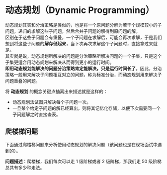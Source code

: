 # 动态规划（Dynamic Programming）
动态规划其实和分治策略是类似的，也是将一个原问题分解为若干个规模较小的子问题，递归的求解这些子问题，然后合并子问题的解得到原问题的解。  
区别在于这些子问题会有重叠，一个子问题在求解后，可能会再次求解，于是我们想到将这些子问题的**解存储起来**，当下次再次求解这个子问题时，直接拿过来就是。  
其实就是说，动态规划所解决的问题是分治策略所解决问题的一个子集，只是这个子集更适合用动态规划来解决从而得到更小的运行时间。  
**即用动态规划能解决的问题分治策略肯定能解决，只是运行时间长了**。因此，分治策略一般用来解决子问题相互对立的问题，称为标准分治，而动态规划用来解决子问题重叠的问题。

将 **动态规划** 的概念关键点抽离出来描述就是这样的：
- 动态规划法试图只解决每个子问题一次。
- 一旦某个给定子问题的解已经算出，则将其记忆化存储，以便下次需要同一个子问题解之时直接查表。

## 爬楼梯问题
下面通过爬楼梯问题来分析使用动态规划的解决问题（该问题也是在现场面试中遇到的）。

**问题描述**：爬楼梯，我们每次可以走 1 级阶梯或者 2 级阶梯，那我们走 50 级阶梯总共有多少种走法。